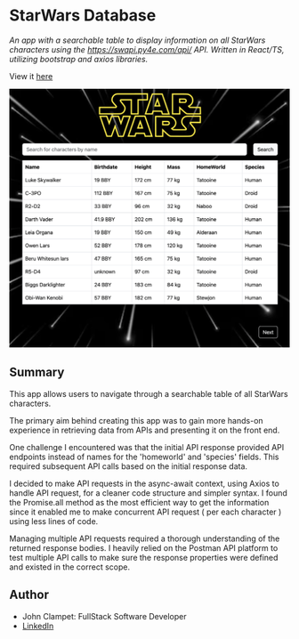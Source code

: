# StarWars Database

*An app with a searchable table to display information on all StarWars characters using the https://swapi.py4e.com/api/ API. Written in React/TS, utilizing bootstrap and axios libraries.*

View it [here](https://starwars-api-eosin.vercel.app/)

![preview](src/assets/img/img_app_preview.png)

## Summary
This app allows users to navigate through a searchable table of all StarWars characters.

The primary aim behind creating this app was to gain more hands-on experience in retrieving data from APIs and presenting it on the front end.

One challenge I encountered was that the initial API response provided API endpoints instead of names for the 'homeworld' and 'species' fields. This required subsequent API calls based on the initial response data.

I decided to make API requests in the async-await context, using Axios to handle API request, for a cleaner code structure and simpler syntax. I found the Promise.all method as the most efficient way to get the information since it enabled me to make concurrent API request ( per each character ) using less lines of code. 

Managing multiple API requests required a thorough understanding of the returned response bodies. I heavily relied on the Postman API platform to test multiple API calls to make sure the response properties were defined and existed in the correct scope.

## Author
- John Clampet: FullStack Software Developer
- [LinkedIn](https://www.linkedin.com/in/john-clampet-264007122/)